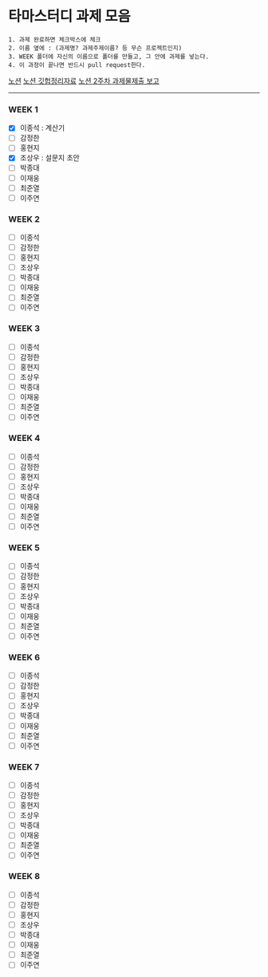 # 타마스터디 과제 모음

```
1. 과제 완료하면 체크박스에 체크
2. 이름 옆에 : (과제명? 과제주제이름? 등 무슨 프로젝트인지)
3. WEEK 폴더에 자신의 이름으로 폴더를 만들고, 그 안에 과제를 넣는다.
4. 이 과정이 끝나면 반드시 pull request한다.
```

[노션](https://www.notion.so/Tamastudy-9e2c108cbef94b41b3c497a8a3e2c51a)
[노션 깃헙정리자료](https://www.notion.so/Git-ec10d8d1770648ce904be22d4a81bb01)
[노션 2주차 과제물제출 보고](https://www.notion.so/efea4d84410e43409af0df816e6c286e?v=4fd8db154c79409ebe98a6cb416cc8ff)

<hr/>

### WEEK 1

- [x] 이종석 : 계산기
- [ ] 감정한
- [ ] 홍현지
- [x] 조상우 : 설문지 초안
- [ ] 박종대
- [ ] 이재웅
- [ ] 최준열
- [ ] 이주연

### WEEK 2

- [ ] 이종석
- [ ] 감정한
- [ ] 홍현지
- [ ] 조상우
- [ ] 박종대
- [ ] 이재웅
- [ ] 최준열
- [ ] 이주연

### WEEK 3

- [ ] 이종석
- [ ] 감정한
- [ ] 홍현지
- [ ] 조상우
- [ ] 박종대
- [ ] 이재웅
- [ ] 최준열
- [ ] 이주연

### WEEK 4

- [ ] 이종석
- [ ] 감정한
- [ ] 홍현지
- [ ] 조상우
- [ ] 박종대
- [ ] 이재웅
- [ ] 최준열
- [ ] 이주연

### WEEK 5

- [ ] 이종석
- [ ] 감정한
- [ ] 홍현지
- [ ] 조상우
- [ ] 박종대
- [ ] 이재웅
- [ ] 최준열
- [ ] 이주연

### WEEK 6

- [ ] 이종석
- [ ] 감정한
- [ ] 홍현지
- [ ] 조상우
- [ ] 박종대
- [ ] 이재웅
- [ ] 최준열
- [ ] 이주연

### WEEK 7

- [ ] 이종석
- [ ] 감정한
- [ ] 홍현지
- [ ] 조상우
- [ ] 박종대
- [ ] 이재웅
- [ ] 최준열
- [ ] 이주연

### WEEK 8

- [ ] 이종석
- [ ] 감정한
- [ ] 홍현지
- [ ] 조상우
- [ ] 박종대
- [ ] 이재웅
- [ ] 최준열
- [ ] 이주연
